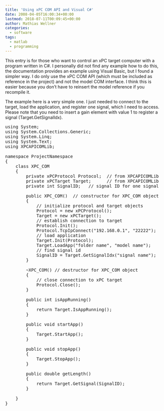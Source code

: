 ```yaml
---
title: 'Using xPC COM API and Visual C#'
date: 2008-04-05T16:00:34+00:00
lastmod: 2018-07-11T00:09:45+00:00
author: Mathias Wellner
categories:
  - software
tags:
  - matlab
  - programming
---
```

This entry is for those who want to control an xPC target computer with a program written in C#. I personally did not find any example how to do this, the documentation provides an example using Visual Basic, but I found a simpler way. I do only use the xPC COM API (which must be included as reference in the project) and not the model COM interface. I think this is easier because you don&#8217;t have to reinsert the model reference if you recompile it.

The example here is a very simple one. I just needed to connect to the target, load the application, and register one signal, which I need to access. Please note that you need to insert a gain element with value 1 to register a signal (Target.GetSignalIdx).

<pre name="code" class="c#">using System;
using System.Collections.Generic;
using System.Linq;
using System.Text;
using XPCAPICOMLib;

namespace ProjectNamespace
{
    class XPC_COM
    {
        private xPCProtocol Protocol;  // from XPCAPICOMLib
        private xPCTarget Target;      // from XPCAPICOMLib
        private int SignalID;   // signal ID for one signal

        public XPC_COM()  // constructor for XPC_COM object
        {
            // initialize protocol and target objects
            Protocol = new xPCProtocol();
            Target = new xPCTarget();
            // establish connection to target
            Protocol.Init();
            Protocol.TcpIpConnect("192.168.0.1", "22222");
            // load application
            Target.Init(Protocol);
            Target.LoadApp("folder name", "model name");
            // find signal id
            SignalID = Target.GetSignalIdx("signal name");
        }

        ~XPC_COM() // destructor for XPC_COM object
        {
            // close connection to xPC target
            Protocol.Close();
        }

        public int isAppRunning()
        {
            return Target.IsAppRunning();
        }

        public void startApp()
        {
            Target.StartApp();
        }

        public void stopApp()
        {
            Target.StopApp();
        }

        public double getLength()
        {
            return Target.GetSignal(SignalID);
        }

    }
}
</pre>